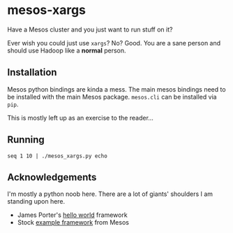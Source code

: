 # mesos-xargs

Have a Mesos cluster and you just want to run stuff on it?

Ever wish you could just use `xargs`? No? Good. You are a sane person
and should use Hadoop like a **normal** person.

## Installation

Mesos python bindings are kinda a mess. The main mesos bindings need to be
installed with the main Mesos package. `mesos.cli` can be installed via `pip`.

This is mostly left up as an exercise to the reader...

## Running

    seq 1 10 | ./mesos_xargs.py echo

## Acknowledgements

I'm mostly a python noob here. There are a lot of giants' shoulders
I am standing upon here.

* James Porter's [hello world](http://jamesporter.me/2014/11/15/hello-mesos.html) framework
* Stock [example framework](https://github.com/apache/mesos/blob/master/src/examples/python/test_framework.py) from Mesos
